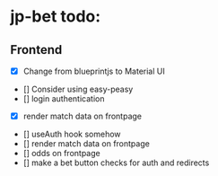 # jp-bet todo:

## Frontend

-   [x] Change from blueprintjs to Material UI
-   [] Consider using easy-peasy
-   [] login authentication
-   [x] render match data on frontpage
-   [] useAuth hook somehow
-   [] render match data on frontpage
-   [] odds on frontpage
-   [] make a bet button checks for auth and redirects
